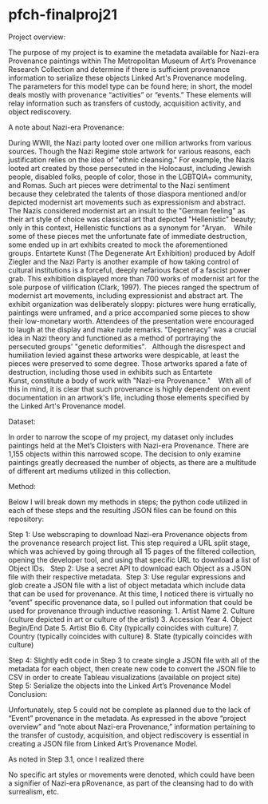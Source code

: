 # pfch-finalproj21
Project overview: 

The purpose of my project is to examine the metadata available for Nazi-era Provenance paintings within The Metropolitan Museum of Art’s Provenance Research Collection and determine if there is sufficient provenance information to serialize these objects Linked Art's Provenance modeling. The parameters for this model type can be found here; in short, the model deals mostly with provenance “activities” or “events.” These elements will relay information such as transfers of custody, acquisition activity, and object rediscovery.

A note about Nazi-era Provenance: 

During WWII, the Nazi party looted over one million artworks from various sources. Though the Nazi Regime stole artwork for various reasons, each justification relies on the idea of "ethnic cleansing." For example, the Nazis looted art created by those persecuted in the Holocaust, including Jewish people, disabled folks, people of color, those in the LGBTQIA+ community, and Romas. Such art pieces were detrimental to the Nazi sentiment because they celebrated the talents of those diaspora mentioned and/or depicted modernist art movements such as expressionism and abstract. The Nazis considered modernist art an insult to the "German feeling" as their art style of choice was classical art that depicted "Hellenistic" beauty; only in this context, Hellenistic functions as a synonym for "Aryan. 
 
While some of these pieces met the unfortunate fate of immediate destruction, some ended up in art exhibits created to mock the aforementioned groups. Entartete Kunst (The Degenerate Art Exhibition) produced by Adolf Ziegler and the Nazi Party is another example of how taking control of cultural institutions is a forceful, deeply nefarious facet of a fascist power grab. This exhibition displayed more than 700 works of modernist art for the sole purpose of vilification (Clark, 1997). The pieces ranged the spectrum of modernist art movements, including expressionist and abstract art. The exhibit organization was deliberately sloppy: pictures were hung erratically, paintings were unframed, and a price accompanied some pieces to show their low-monetary worth. Attendees of the presentation were encouraged to laugh at the display and make rude remarks. "Degeneracy" was a crucial idea in Nazi theory and functioned as a method of portraying the persecuted groups' "genetic deformities".
 
Although the disrespect and humiliation levied against these artworks were despicable, at least the pieces were preserved to some degree. Those artworks spared a fate of destruction, including those used in exhibits such as Entartete Kunst, constitute a body of work with "Nazi-era Provenance." 
 
With all of this in mind, it is clear that such provenance is highly dependent on event documentation in an artwork's life, including those elements specified by the Linked Art's Provenance model. 


Dataset: 

In order to narrow the scope of my project, my dataset only includes paintings held at the Met’s Cloisters with Nazi-era Provenance. There are 1,155 objects within this narrowed scope. The decision to only examine paintings greatly decreased the number of objects, as there are a multitude of different art mediums utilized in this collection. 

Method: 

Below I will break down my methods in steps; the python code utilized in each of these steps and the resulting JSON files can be found on this repository:

Step 1: Use webscraping to download Nazi-era Provenance objects from the provenance research project list. This step required a URL split stage, which was achieved by going through all 15 pages of the filtered collection, opening the developer tool, and using that specific URL to download a list of Object IDs.  
Step 2: Use a secret API to download each Object as a JSON file with their respective metadata. 
Step 3: Use regular expressions and glob create a JSON file with a list of object metadata which include data that can be used for provenance. At this time, I noticed there is virtually no “event” specific provenance data, so I pulled out information that could be used for provenance through inductive reasoning: 
	1. Artist Name
	2. Culture (culture depicted in art or culture of the artist)
	3. Accession Year
	4. Object Begin/End Date
	5. Artist Bio
	6. City (typically coincides with culture)
	7. Country (typically coincides with culture)
	8. State (typically coincides with culture)

Step 4: Slightly edit code in Step 3 to create single a JSON file with all of the metadata for each object, then create new code to convert the JSON file to CSV in order to create Tableau visualizations (available on project site)  
Step 5: Serialize the objects into the Linked Art’s Provenance Model  
Conclusion:

Unfortunately, step 5 could not be complete as planned due to the lack of “Event” provenance in the metadata. As expressed in the above “project overview” and “note about Nazi-era Provenance,” information pertaining to the transfer of custody, acquisition, and object rediscovery is essential in creating  a JSON file from Linked Art’s Provenance Model. 


As noted in Step 3.1, once I realized there 

No specific art styles or movements were denoted, which could have been a signifier of Nazi-era pRovenance, as part of the cleansing had to do with surrealism, etc. 
